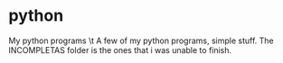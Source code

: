 # python
My python programs \t
A few of my python programs, simple stuff. The INCOMPLETAS folder is the ones that i was unable to finish.
